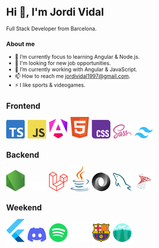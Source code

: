 # Hi 👋, I'm Jordi Vidal

Full Stack Developer from Barcelona.

<h3>About me</h3>

- 🎯 I’m currently focus to learning Angular & Node.js.
- 👯 I'm looking for new job opportunities.
- 🤝 I’m currently working with Angular & JavaScript.
- 📫 How to reach me jordividal1997@gmail.com.
- ⚡ I like sports & videogames.

## Frontend

<p align="left">
  <img src="https://github.com/JordiiVidal/JordiiVidal/blob/master/assets/frontend/typescript.svg?raw=true" alt="TypeScript" width="50"/>&nbsp;
  <img src="https://github.com/JordiiVidal/JordiiVidal/blob/master/assets/frontend/javascript.svg?raw=true" alt="JavaScript" width="50"/>&nbsp;
  <img src="https://github.com/JordiiVidal/JordiiVidal/blob/master/assets/frontend/angular.svg?raw=true" alt="Angular" width="50"/>&nbsp;
  <img src="https://github.com/JordiiVidal/JordiiVidal/blob/master/assets/frontend/html5.svg?raw=true" alt="HTML" width="50"/>&nbsp;
  <img src="https://github.com/JordiiVidal/JordiiVidal/blob/master/assets/frontend/css.svg?raw=true" alt="CSS" width="50"/>&nbsp;
  <img src="https://github.com/JordiiVidal/JordiiVidal/blob/master/assets/frontend/sass.svg?raw=true" alt="SASS" width="50"/>&nbsp;
  <img src="https://github.com/JordiiVidal/JordiiVidal/blob/master/assets/frontend/tailwindcss.svg?raw=true" alt="Tailwind" width="50"/>&nbsp;
</p>

## Backend

<p align="left">
  <img src="https://github.com/JordiiVidal/JordiiVidal/blob/master/assets/backend/nodejs.svg?raw=true" alt="NodeJS" width="50"/>&nbsp;
  <img src="https://github.com/JordiiVidal/JordiiVidal/blob/master/assets/backend/php.svg?raw=true" alt="PHP" width="50"/>&nbsp;
  <img src="https://github.com/JordiiVidal/JordiiVidal/blob/master/assets/backend/laravel.svg?raw=true" alt="Laravel" width="50"/>&nbsp;
  <img src="https://github.com/JordiiVidal/JordiiVidal/blob/master/assets/backend/java.svg?raw=true" alt="Java" width="50"/>&nbsp;
  <img src="https://github.com/JordiiVidal/JordiiVidal/blob/master/assets/backend/json.svg?raw=true" alt="JSON" width="50"/>&nbsp;
  <img src="https://github.com/JordiiVidal/JordiiVidal/blob/master/assets/backend/mysql.svg?raw=true" alt="MySQL" width="50"/>&nbsp;
  <img src="https://github.com/JordiiVidal/JordiiVidal/blob/master/assets/backend/sql-server.svg?raw=true" alt="SQL" width="50"/>&nbsp;
</p>

## Weekend

<p align="left">
  <img src="https://github.com/JordiiVidal/JordiiVidal/blob/master/assets/weekend/flutter.svg?raw=true" alt="flutter" width="50"/>&nbsp;
  <img src="https://github.com/JordiiVidal/JordiiVidal/blob/master/assets/weekend/discord.svg?raw=true" alt="discord" width="50"/>&nbsp;
  <img src="https://github.com/JordiiVidal/JordiiVidal/blob/master/assets/weekend/spotify.svg?raw=true" alt="spotify" width="50"/>&nbsp;
  <img src="https://github.com/JordiiVidal/JordiiVidal/blob/master/assets/weekend/videogames.svg?raw=true" alt="videogames" width="50"/>&nbsp;
  <img src="https://github.com/JordiiVidal/JordiiVidal/blob/master/assets/weekend/fcb.svg?raw=true" alt="fcb" width="50"/>&nbsp;
  <img src="https://github.com/JordiiVidal/JordiiVidal/blob/master/assets/weekend/mountain.svg?raw=true" alt="mountain" width="50"/>&nbsp;
</p>
